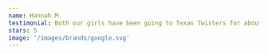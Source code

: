 ```yaml
---
name: Hannah M.
testimonial: Both our girls have been going to Texas Twisters for about a year now and they still absolutely love it - the skills they have learned are awesome!
stars: 5
image: '/images/brands/google.svg'
---
```

